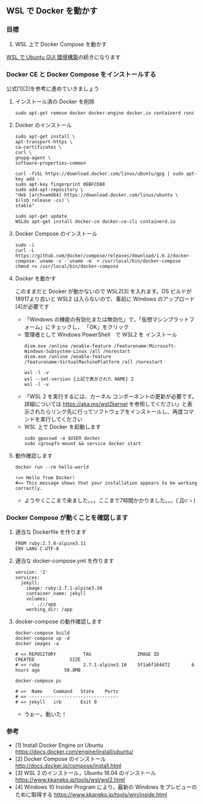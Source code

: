 ## WSL で Docker を動かす

### 目標
1. WSL 上で Docker Compose を動かす

[WSL で Ubuntu GUI 環境構築](./20200423.md)の続きになります

### Docker CE と Docker Compose をインストールする
公式[1][2]を参考に進めていきましょう

1. インストール済の Docker を削除
    ````
    sudo apt-get remove docker docker-engine docker.io containerd runc
    ````
2. Docker のインストール
    ````
    sudo apt-get install \
    apt-transport-https \
    ca-certificates \
    curl \
    gnupg-agent \
    software-properties-common
    
    curl -fsSL https://download.docker.com/linux/ubuntu/gpg | sudo apt-key add -
    sudo apt-key fingerprint 0EBFCD88
    sudo add-apt-repository \
    "deb [arch=amd64] https://download.docker.com/linux/ubuntu \
    $(lsb_release -cs) \
    stable"

    sudo apt-get update
   WSLdo apt-get install docker-ce docker-ce-cli containerd.io
    ````
3. Docker Compose のインストール
    ````
    sudo -i
    curl -L https://github.com/docker/compose/releases/download/1.6.2/docker-compose-`uname -s`-`uname -m` > /usr/local/bin/docker-compose
    chmod +x /usr/local/bin/docker-compose
    ````
4. Docker を動かす

    このままだと Docker が動かないので WSL2[3] を入れます。OS ビルドが 18917より古いと WSL2 は入らないので、事前に Windows のアップロード[4]が必要です
    - 「Windows の機能の有効化または無効化」で，「仮想マシンプラットフォーム」にチェックし， 「OK」をクリック
    - 管理者として Windows PowerShell　で WSL2 を インストール
        ```
        dism.exe /online /enable-feature /featurename:Microsoft-Windows-Subsystem-Linux /all /norestart
        dism.exe /online /enable-feature /featurename:VirtualMachinePlatform /all /norestart

        wsl -l -v
        wsl --set-version {上記で表示された NAME} 2
        wsl -l -v
        ```
    - 「WSL 2 を実行するには、カーネル コンポーネントの更新が必要です。詳細については https://aka.ms/wsl2kernel を参照してください」と表示されたらリンク先に行ってソフトウェアをインストールし、再度コマンドを実行してください
    - WSL 上で Docker を起動します
        ````
        sudo gpasswd -a $USER docker
        sudo cgroupfs-mount && service docker start
        ````
5. 動作確認します
    ````
    docker run --rm hello-world

    ♯=> Hello from Docker!
    #=> This message shows that your installation appears to be working correctly.
    ````
    - ようやくここまで来ました。。。ここまで7時間かかりました。。。(´Д⊂ヽ)

### Docker Compose が動くことを確認します
1. 適当な Dockerfile を作ります
    ```
    FROM ruby:2.7.0-alpine3.11
    ENV LANG C.UTF-8
    ```
2. 適当な docker-compose.yml を作ります
    ````
    version: '2'
    services:
      jekyll:
        image: ruby:2.7.1-alpine3.10
        container_name: jekyll
        volumes:
          - ./:/app
        working_dir: /app
    ````
3. docker-compose の動作確認します
    ````
    docker-compose build
    docker-compose up -d
    docker images -a

    # => REPOSITORY          TAG                 IMAGE ID            CREATED             SIZE
    # => ruby                2.7.1-alpine3.10    5f1a6f164d72        6 hours ago         50.8MB

    docker-compose ps

    # =>  Name    Command   State    Ports
    # => ---------------------------------
    # => jekyll   irb       Exit 0
    ````
    - うぉー。動いた！

### 参考
- [1] Install Docker Engine on Ubuntu https://docs.docker.com/engine/install/ubuntu/
- [2] Docker Compose のインストール http://docs.docker.jp/compose/install.html
- [3] WSL 2 のインストール，Ubuntu 18.04 のインストール https://www.kkaneko.jp/tools/wsl/wsl2.html
- [4] Windows 10 Insider Program により，最新の Windows をプレビューのために取得する https://www.kkaneko.jp/tools/win/inside.html